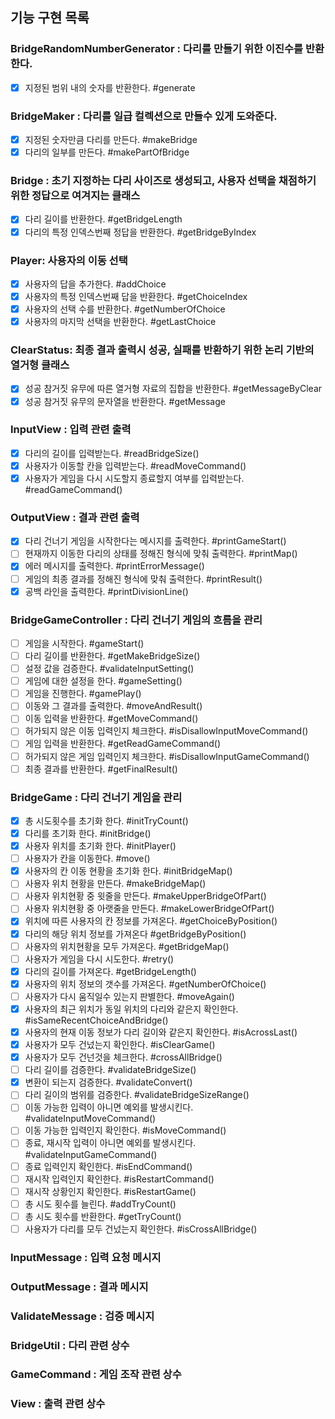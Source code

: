 
## 기능 구현 목록

### BridgeRandomNumberGenerator : 다리를 만들기 위한 이진수를 반환한다.
- [x] 지정된 범위 내의 숫자를 반환한다. #generate

### BridgeMaker : 다리를 일급 컬렉션으로 만들수 있게 도와준다.
- [x] 지정된 숫자만큼 다리를 만든다. #makeBridge
- [x] 다리의 일부를 만든다. #makePartOfBridge

### Bridge : 초기 지정하는 다리 사이즈로 생성되고, 사용자 선택을 채점하기 위한 정답으로 여겨지는 클래스
- [x] 다리 길이를 반환한다. #getBridgeLength
- [x] 다리의 특정 인덱스번째 정답을 반환한다. #getBridgeByIndex

### Player: 사용자의 이동 선택
- [x] 사용자의 답을 추가한다. #addChoice
- [x] 사용자의 특정 인덱스번째 답을 반환한다. #getChoiceIndex
- [x] 사용자의 선택 수를 반환한다. #getNumberOfChoice
- [x] 사용자의 마지막 선택을 반환한다. #getLastChoice

### ClearStatus: 최종 결과 출력시 성공, 실패를 반환하기 위한 논리 기반의 열거형 클래스
- [x] 성공 참거짓 유무에 따른 열거형 자료의 집합을 반환한다. #getMessageByClear
- [x] 성공 참거짓 유무의 문자열을 반환한다. #getMessage

### InputView : 입력 관련 출력
- [x] 다리의 길이를 입력받는다. #readBridgeSize()
- [x] 사용자가 이동할 칸을 입력받는다. #readMoveCommand()
- [x] 사용자가 게임을 다시 시도할지 종료할지 여부를 입력받는다. #readGameCommand()

### OutputView : 결과 관련 출력
- [x] 다리 건너기 게임을 시작한다는 메시지를 출력한다. #printGameStart()
- [ ] 현재까지 이동한 다리의 상태를 정해진 형식에 맞춰 출력한다. #printMap()
- [x] 에러 메시지를 출력한다. #printErrorMessage()
- [ ] 게임의 최종 결과를 정해진 형식에 맞춰 출력한다. #printResult()
- [x] 공백 라인을 출력한다. #printDivisionLine()

### BridgeGameController : 다리 건너기 게임의 흐름을 관리
- [ ] 게임을 시작한다. #gameStart()
- [ ] 다리 길이를 반환한다. #getMakeBridgeSize()
- [ ] 설정 값을 검증한다. #validateInputSetting()
- [ ] 게임에 대한 설정을 한다. #gameSetting()
- [ ] 게임을 진행한다. #gamePlay()
- [ ] 이동와 그 결과를 출력한다. #moveAndResult()
- [ ] 이동 입력을 반환한다. #getMoveCommand()
- [ ] 허가되지 않은 이동 입력인지 체크한다. #isDisallowInputMoveCommand()
- [ ] 게임 입력을 반환한다. #getReadGameCommand()
- [ ] 허가되지 않은 게임 입력인지 체크한다. #isDisallowInputGameCommand()
- [ ] 최종 결과를 반환한다. #getFinalResult()

### BridgeGame : 다리 건너기 게임을 관리
- [x] 총 시도횟수를 초기화 한다. #initTryCount()
- [x] 다리를 초기화 한다. #initBridge()
- [x] 사용자 위치를 초기화 한다. #initPlayer()
- [ ] 사용자가 칸을 이동한다. #move()
- [x] 사용자의 칸 이동 현황을 초기화 한다. #initBridgeMap()
- [ ] 사용자 위치 현황을 만든다. #makeBridgeMap()
- [ ] 사용자 위치현황 중 윗줄을 만든다. #makeUpperBridgeOfPart()
- [ ] 사용자 위치현황 중 아랫줄을 만든다. #makeLowerBridgeOfPart()
- [x] 위치에 따른 사용자의 칸 정보를 가져온다. #getChoiceByPosition()
- [x] 다리의 해당 위치 정보를 가져온다 #getBridgeByPosition()
- [ ] 사용자의 위치현황을 모두 가져온다. #getBridgeMap()
- [ ] 사용자가 게임을 다시 시도한다. #retry()
- [x] 다리의 길이를 가져온다. #getBridgeLength()
- [x] 사용자의 위치 정보의 갯수를 가져온다. #getNumberOfChoice()
- [ ] 사용자가 다시 움직일수 있는지 판별한다. #moveAgain()
- [x] 사용자의 최근 위치가 동일 위치의 다리와 같은지 확인한다. #isSameRecentChoiceAndBridge()
- [x] 사용자의 현재 이동 정보가 다리 길이와 같은지 확인한다. #isAcrossLast()
- [x] 사용자가 모두 건넜는지 확인한다. #isClearGame()
- [x] 사용자가 모두 건넌것을 체크한다. #crossAllBridge()
- [ ] 다리 길이를 검증한다. #validateBridgeSize()
- [x] 변환이 되는지 검증한다. #validateConvert()
- [ ] 다리 길이의 범위를 검증한다. #validateBridgeSizeRange()
- [ ] 이동 가능한 입력이 아니면 예외를 발생시킨다. #validateInputMoveCommand()
- [ ] 이동 가능한 입력인지 확인한다. #isMoveCommand()
- [ ] 종료, 재시작 입력이 아니면 예외를 발생시킨다. #validateInputGameCommand()
- [ ] 종료 입력인지 확인한다. #isEndCommand()
- [ ] 재시작 입력인지 확인한다. #isRestartCommand()
- [ ] 재시작 상황인지 확인한다. #isRestartGame()
- [ ] 총 시도 횟수를 늘린다. #addTryCount()
- [ ] 총 시도 횟수를 반환한다. #getTryCount()
- [ ] 사용자가 다리를 모두 건넜는지 확인한다. #isCrossAllBridge()

### InputMessage : 입력 요청 메시지

### OutputMessage : 결과 메시지

### ValidateMessage : 검증 메시지

### BridgeUtil : 다리 관련 상수

### GameCommand : 게임 조작 관련 상수

### View : 출력 관련 상수
